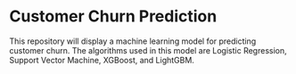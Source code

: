 # Customer Churn Prediction
This repository will display a machine learning model for predicting customer churn. The algorithms used in this model are Logistic Regression, Support Vector Machine, XGBoost, and LightGBM.
